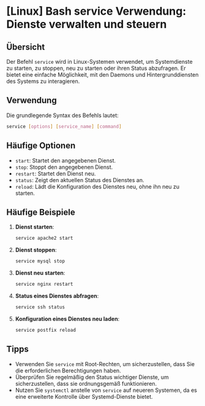 # [Linux] Bash service Verwendung: Dienste verwalten und steuern

## Übersicht
Der Befehl `service` wird in Linux-Systemen verwendet, um Systemdienste zu starten, zu stoppen, neu zu starten oder ihren Status abzufragen. Er bietet eine einfache Möglichkeit, mit den Daemons und Hintergrunddiensten des Systems zu interagieren.

## Verwendung
Die grundlegende Syntax des Befehls lautet:

```bash
service [options] [service_name] [command]
```

## Häufige Optionen
- `start`: Startet den angegebenen Dienst.
- `stop`: Stoppt den angegebenen Dienst.
- `restart`: Startet den Dienst neu.
- `status`: Zeigt den aktuellen Status des Dienstes an.
- `reload`: Lädt die Konfiguration des Dienstes neu, ohne ihn neu zu starten.

## Häufige Beispiele

1. **Dienst starten**:
   ```bash
   service apache2 start
   ```

2. **Dienst stoppen**:
   ```bash
   service mysql stop
   ```

3. **Dienst neu starten**:
   ```bash
   service nginx restart
   ```

4. **Status eines Dienstes abfragen**:
   ```bash
   service ssh status
   ```

5. **Konfiguration eines Dienstes neu laden**:
   ```bash
   service postfix reload
   ```

## Tipps
- Verwenden Sie `service` mit Root-Rechten, um sicherzustellen, dass Sie die erforderlichen Berechtigungen haben.
- Überprüfen Sie regelmäßig den Status wichtiger Dienste, um sicherzustellen, dass sie ordnungsgemäß funktionieren.
- Nutzen Sie `systemctl` anstelle von `service` auf neueren Systemen, da es eine erweiterte Kontrolle über Systemd-Dienste bietet.